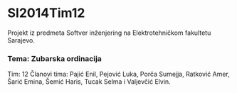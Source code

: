 # SI2014Tim12
Projekt iz predmeta Softver inženjering na Elektrotehničkom fakultetu Sarajevo.
### Tema: Zubarska ordinacija
Tim: 12
Članovi tima: Pajić Enil, Pejović Luka, Porča Sumejja, Ratković Amer, Šarić Emina, Šemić Haris, Tucak Selma i Valjevčić Elvin.
